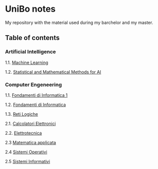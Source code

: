 # UniBo notes
My repository with the material used during my barchelor and my master.

## Table of contents
### Artificial Intelligence
1.1. [Machine Learning](https://github.com/TheNewPelle/UniBo/tree/main/Artificial%20Intelligence/ML) 

1.2. [Statistical and Mathematical Methods for AI](https://github.com/TheNewPelle/UniBo/tree/main/Artificial%20Intelligence/SMMAI)

### Computer Engeneering 
1.1. [Fondamenti di Informatica 1](https://github.com/TheNewPelle/UniBo/tree/main/Computer%20Engeneering/1_year/Info_1) 

1.2. [Fondamenti di Informatica ](https://github.com/TheNewPelle/UniBo/tree/main/Computer%20Engeneering/1_year/Info_2) 

1.3. [Reti Logiche](https://github.com/TheNewPelle/UniBo/tree/main/Computer%20Engeneering/1_year/Reti%20Logiche)

2.1. [Calcolatori Elettronici](https://github.com/TheNewPelle/UniBo/tree/main/Computer%20Engeneering/2_year/Calcolatori)

2.2. [Elettrotecnica](https://github.com/TheNewPelle/UniBo/tree/main/Computer%20Engeneering/2_year/Elettrotecnica)

2.3 [Matematica applicata](https://github.com/TheNewPelle/UniBo/tree/main/Computer%20Engeneering/2_year/Matematica%Applicata)

2.4 [Sistemi Operativi](https://github.com/TheNewPelle/UniBo/tree/main/Computer%20Engeneering/2_year/Sistemi%Operativi)

2.5 [Sistemi Informativi](https://github.com/TheNewPelle/UniBo/tree/main/Computer%20Engeneering/2_year/Sistemi%Informativi)

